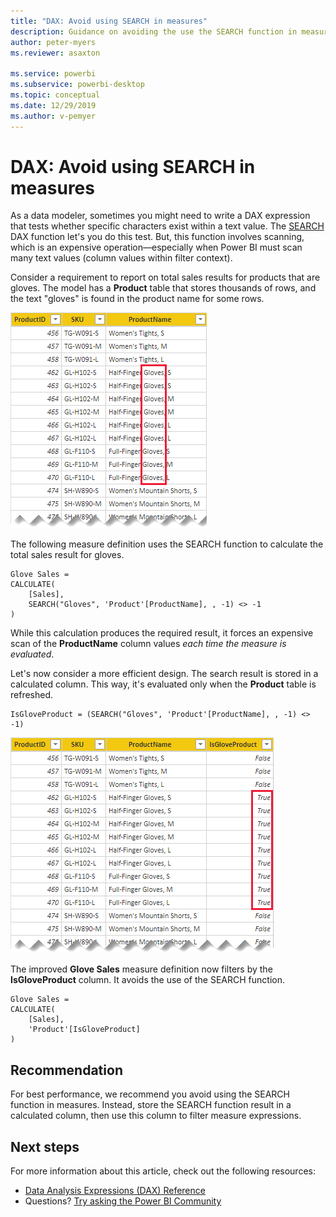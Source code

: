 ```yaml
---
title: "DAX: Avoid using SEARCH in measures"
description: Guidance on avoiding the use the SEARCH function in measures.
author: peter-myers
ms.reviewer: asaxton

ms.service: powerbi
ms.subservice: powerbi-desktop
ms.topic: conceptual
ms.date: 12/29/2019
ms.author: v-pemyer
---
```


# DAX: Avoid using SEARCH in measures

As a data modeler, sometimes you might need to write a DAX expression that tests whether specific characters exist within a text value. The [SEARCH](/dax/search-function-dax) DAX function let's you do this test. But, this function involves scanning, which is an expensive operation—especially when Power BI must scan many text values (column values within filter context).

Consider a requirement to report on total sales results for products that are gloves. The model has a **Product** table that stores thousands of rows, and the text "gloves" is found in the product name for some rows.

![A Product table has three columns: ProductID, SKU, and ProductName. In the ProductName column, nine rows include the text "gloves".](media/dax-avoid-search/product-table-rows.png)

The following measure definition uses the SEARCH function to calculate the total sales result for gloves.

```dax
Glove Sales =
CALCULATE(
    [Sales],
    SEARCH("Gloves", 'Product'[ProductName], , -1) <> -1
)
```

While this calculation produces the required result, it forces an expensive scan of the **ProductName** column values _each time the measure is evaluated_.

Let's now consider a more efficient design. The search result is stored in a calculated column. This way, it's evaluated only when the **Product** table is refreshed.

```dax
IsGloveProduct = (SEARCH("Gloves", 'Product'[ProductName], , -1) <> -1)
```

![The Product table now has four columns. The IsGloveProduct is false, except for the nine glove product rows.](media/dax-avoid-search/product-table-rows-isgloveproduct.png)

The improved **Glove Sales** measure definition now filters by the **IsGloveProduct** column. It avoids the use of the SEARCH function.

```dax
Glove Sales =
CALCULATE(
    [Sales],
    'Product'[IsGloveProduct]
)
```

## Recommendation

For best performance, we recommend you avoid using the SEARCH function in measures. Instead, store the SEARCH function result in a calculated column, then use this column to filter measure expressions.

## Next steps

For more information about this article, check out the following resources:

- [Data Analysis Expressions (DAX) Reference](/dax/)
- Questions? [Try asking the Power BI Community](https://community.powerbi.com/)
